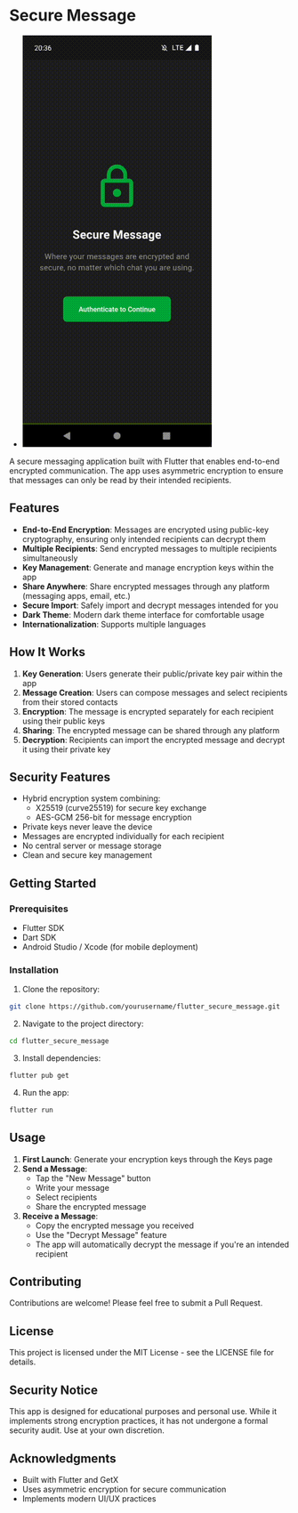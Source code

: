 # Secure Message
- ![Running app](assets/secure_message.gif)

A secure messaging application built with Flutter that enables end-to-end encrypted communication. The app uses asymmetric encryption to ensure that messages can only be read by their intended recipients.

## Features

- **End-to-End Encryption**: Messages are encrypted using public-key cryptography, ensuring only intended recipients can decrypt them
- **Multiple Recipients**: Send encrypted messages to multiple recipients simultaneously
- **Key Management**: Generate and manage encryption keys within the app
- **Share Anywhere**: Share encrypted messages through any platform (messaging apps, email, etc.)
- **Secure Import**: Safely import and decrypt messages intended for you
- **Dark Theme**: Modern dark theme interface for comfortable usage
- **Internationalization**: Supports multiple languages

## How It Works

1. **Key Generation**: Users generate their public/private key pair within the app
2. **Message Creation**: Users can compose messages and select recipients from their stored contacts
3. **Encryption**: The message is encrypted separately for each recipient using their public keys
4. **Sharing**: The encrypted message can be shared through any platform
5. **Decryption**: Recipients can import the encrypted message and decrypt it using their private key

## Security Features

- Hybrid encryption system combining:
  - X25519 (curve25519) for secure key exchange
  - AES-GCM 256-bit for message encryption
- Private keys never leave the device
- Messages are encrypted individually for each recipient
- No central server or message storage
- Clean and secure key management

## Getting Started

### Prerequisites

- Flutter SDK
- Dart SDK
- Android Studio / Xcode (for mobile deployment)

### Installation

1. Clone the repository:
```bash
git clone https://github.com/yourusername/flutter_secure_message.git
```

2. Navigate to the project directory:
```bash
cd flutter_secure_message
```

3. Install dependencies:
```bash
flutter pub get
```

4. Run the app:
```bash
flutter run
```

## Usage

1. **First Launch**: Generate your encryption keys through the Keys page
2. **Send a Message**:
   - Tap the "New Message" button
   - Write your message
   - Select recipients
   - Share the encrypted message
3. **Receive a Message**:
   - Copy the encrypted message you received
   - Use the "Decrypt Message" feature
   - The app will automatically decrypt the message if you're an intended recipient

## Contributing

Contributions are welcome! Please feel free to submit a Pull Request.

## License

This project is licensed under the MIT License - see the LICENSE file for details.

## Security Notice

This app is designed for educational purposes and personal use. While it implements strong encryption practices, it has not undergone a formal security audit. Use at your own discretion.

## Acknowledgments

- Built with Flutter and GetX
- Uses asymmetric encryption for secure communication
- Implements modern UI/UX practices
